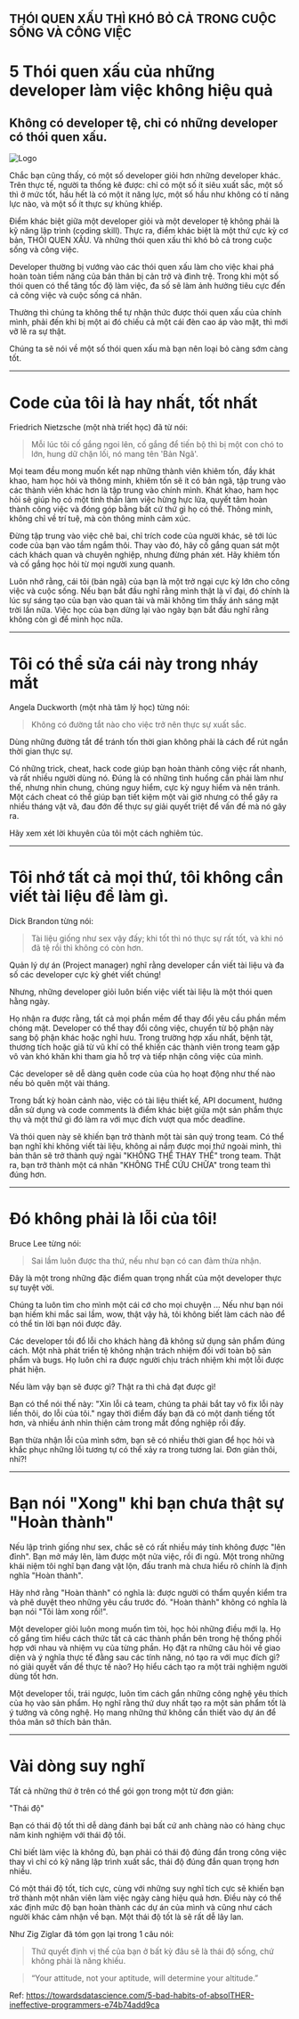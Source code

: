 
## THÓI QUEN XẤU THÌ KHÓ BỎ CẢ TRONG CUỘC SỐNG VÀ CÔNG VIỆC


# 5 Thói quen xấu của những developer làm việc không hiệu quả


## Không có developer tệ, chỉ có những developer có thói quen xấu.

![Logo](https://simplesoft-duongdt3.github.io/Soft-skills-The-software-developer-s-life-manual/images/bad-habits.png)


Chắc bạn cũng thấy, có một số developer giỏi hơn những developer khác. Trên thực tế, người ta thống kê được: chỉ có một số ít siêu xuất sắc, một số thì ở mức tốt, hầu hết là có một ít năng lực, một số hầu như không có tí năng lực nào, và một số ít thực sự khủng khiếp.

Điểm khác biệt giữa một developer giỏi và một developer tệ không phải là kỹ năng lập trình (coding skill). Thực ra, điểm khác biệt là một thứ cực kỳ cơ bản, THÓI QUEN XẤU. Và những thói quen xấu thì khó bỏ cả trong cuộc sống và công việc.

Developer thường bị vướng vào các thói quen xấu làm cho việc khai phá hoàn toàn tiềm năng của bản thân bị cản trở và đình trệ. Trong khi một số thói quen có thể tăng tốc độ làm việc, đa số sẽ làm ảnh hưởng tiêu cực đến cả công việc và cuộc sống cá nhân.

Thường thì chúng ta không thể tự nhận thức được thói quen xấu của chính mình, phải đến khi bị một ai đó chiếu cả một cái đèn cao áp vào mặt, thì mới vỡ lẽ ra sự thật.

Chúng ta sẽ nói về một số thói quen xấu mà bạn nên loại bỏ càng sớm càng tốt.


    

---



# Code của tôi là hay nhất, tốt nhất

Friedrich Nietzsche (một nhà triết học) đã từ nói:

> Mỗi lúc tôi cố gắng ngoi lên, cố gắng để tiến bộ thì bị một con chó to lớn, hung dữ chặn lối, nó mang tên 'Bản Ngã'.

Mọi team đều mong muốn kết nạp những thành viên khiêm tốn, đầy khát khao, ham học hỏi và thông minh, khiêm tốn sẽ ít có bản ngã, tập trung vào các thành viên khác hơn là tập trung vào chính mình. Khát khao, ham học hỏi sẽ giúp họ có một tinh thần làm việc hừng hực lửa, quyết tâm hoàn thành công việc và đóng góp bằng bất cứ thứ gì họ có thể. Thông minh, không chỉ về trí tuệ, mà còn thông minh cảm xúc.

Đừng tập trung vào việc chê bai, chỉ trích code của người khác, sẽ tới lúc code của bạn vào tầm ngắm thôi. Thay vào đó, hãy cố gắng quan sát một cách khách quan và chuyên nghiệp, nhưng đừng phán xét. Hãy khiêm tốn và cố gắng học hỏi từ mọi người xung quanh.

Luôn nhớ rằng, cái tôi (bản ngã) của bạn là một trở ngại cực kỳ lớn cho công việc và cuộc sống. Nếu bạn bắt đầu nghĩ rằng mình thật là vĩ đại, đó chính là lúc sự sáng tạo của bạn vào quan tài và mãi không tìm thấy ánh sáng mặt trời lần nữa. Việc học của bạn dừng lại vào ngày bạn bắt đầu nghĩ rằng không còn gì để mình học nữa.


    

---



# Tôi có thể sửa cái này trong nháy mắt

Angela Duckworth (một nhà tâm lý học) từng nói:

> Không có đường tắt nào cho việc trở nên thực sự xuất sắc.

Dùng những đường tắt để tránh tốn thời gian không phải là cách để rút ngắn thời gian thực sự.

Có những trick, cheat, hack code giúp bạn hoàn thành công việc rất nhanh, và rất nhiều người dùng nó. Đúng là có những tình huống cần phải làm như thế, nhưng nhìn chung, chúng nguy hiểm, cực kỳ nguy hiểm và nên tránh. Một cách cheat có thể giúp bạn tiết kiệm một vài giờ nhưng có thể gây ra nhiều tháng vật vã, đau đớn để thực sự giải quyết triệt để vấn đề mà nó gây ra.

Hãy xem xét lời khuyên của tôi một cách nghiêm túc.


    

---



# Tôi nhớ tất cả mọi thứ, tôi không cần viết tài liệu để làm gì.

Dick Brandon từng nói:

> Tài liệu giống như sex vậy đấy; khi tốt thì nó thực sự rất tốt, và khi nó đã tệ rồi thì không có còn hơn.

Quản lý dự án (Project manager) nghĩ rằng developer cần viết tài liệu và đa số các developer cực kỳ ghét viết chúng!

Nhưng, những developer giỏi luôn biến việc viết tài liệu là một thói quen hằng ngày.

Họ nhận ra được rằng, tất cả mọi phần mềm để thay đổi yêu cầu phần mềm chóng mặt. Developer có thể thay đổi công việc, chuyển từ bộ phận này sang bộ phận khác hoặc nghỉ hưu. Trong trường hợp xấu nhất, bệnh tật, thương tích hoặc giã từ vũ khí có thể khiến các thành viên trong team gặp vô vàn khó khăn khi tham gia hỗ trợ và tiếp nhận công việc của mình.

Các developer sẽ dễ dàng quên code của của họ hoạt động như thế nào nếu bỏ quên một vài tháng.

Trong bất kỳ hoàn cảnh nào, việc có tài liệu thiết kế, API document, hướng dẫn sử dụng và code comments là điểm khác biệt giữa một sản phẩm thực thụ và một thứ gì đó làm ra với mục đích vượt qua mốc deadline.

Và thói quen này sẽ khiến bạn trở thành một tài sản quý trong team. Có thể bạn nghĩ khi không viết tài liệu, không ai nắm được mọi thứ ngoài mình, thì bản thân sẽ trở thành quý ngài "KHÔNG THỂ THAY THẾ" trong team. Thật ra, bạn trở thành một cá nhân "KHÔNG THỂ CỨU CHỮA" trong team thì đúng hơn.


    

---



# Đó không phải là lỗi của tôi!

Bruce Lee từng nói:

> Sai lầm luôn được tha thứ, nếu như bạn có can đảm thừa nhận.

Đây là một trong những đặc điểm quan trọng nhất của một developer thực sự tuyệt vời.

Chúng ta luôn tìm cho mình một cái cớ cho mọi chuyện ... Nếu như bạn nói bạn hiếm khi mắc sai lầm, wow, thật vậy hả, tôi không biết làm cách nào để có thể tin lời bạn nói được đây.

Các developer tồi đổ lỗi cho khách hàng đã không sử dụng sản phẩm đúng cách. Một nhà phát triển tệ không nhận trách nhiệm đối với toàn bộ sản phẩm và bugs. Họ luôn chỉ ra được người chịu trách nhiệm khi một lỗi được phát hiện.

Nếu làm vậy bạn sẽ được gì? Thật ra thì chả đạt được gì!

Bạn có thể nói thế này: "Xin lỗi cả team, chúng ta phải bắt tay vô fix lỗi này liền thôi, do lỗi của tôi." ngay thời điểm đấy bạn đã có một danh tiếng tốt hơn, và nhiều ánh nhìn thiện cảm trong mắt đồng nghiệp rồi đấy.

Bạn thừa nhận lỗi của mình sớm, bạn sẽ có nhiều thời gian để học hỏi và khắc phục những lỗi tương tự có thể xảy ra trong tương lai. Đơn giản thôi, nhỉ?!


    

---



# Bạn nói "Xong" khi bạn chưa thật sự "Hoàn thành"

Nếu lập trình giống như sex, chắc sẽ có rất nhiều máy tính không được "lên đỉnh". Bạn mở máy lên, làm được một nửa việc, rồi đi ngủ. Một trong những khái niệm tôi nghĩ bạn đang vật lộn, đấu tranh mà chưa hiểu rõ chính là định nghĩa "Hoàn thành".

Hãy nhớ rằng "Hoàn thành" có nghĩa là: được người có thẩm quyền kiểm tra và phê duyệt theo những yêu cầu trước đó. "Hoàn thành" không có nghĩa là bạn nói "Tôi làm xong rồi!".

Một developer giỏi luôn mong muốn tìm tòi, học hỏi những điều mới lạ. Họ cố gắng tìm hiểu cách thức tất cả các thành phần bên trong hệ thống phối hợp với nhau và nhiệm vụ của từng phần. Họ đặt ra những câu hỏi về giao diện và ý nghĩa thực tế đằng sau các tính năng, nó tạo ra với mục đích gì? nó giải quyết vấn đề thực tế nào? Họ hiểu cách tạo ra một trải nghiệm người dùng tốt hơn.

Một developer tồi, trái ngược, luôn tìm cách gắn những công nghệ yêu thích của họ vào sản phẩm. Họ nghĩ rằng thứ duy nhất tạo ra một sản phẩm tốt là ý tưởng và công nghệ. Họ mang những thứ không cần thiết vào dự án để thỏa mãn sở thích bản thân.



---



# Vài dòng suy nghĩ

Tất cả những thứ ở trên có thể gói gọn trong một từ đơn giản:

"Thái độ"

Bạn có thái độ tốt thì dễ dàng đánh bại bất cứ anh chàng nào có hàng chục năm kinh nghiệm với thái độ tồi.

Chỉ biết làm việc là không đủ, bạn phải có thái độ đúng đắn trong công việc thay vì chỉ có kỹ năng lập trình xuất sắc, thái độ đúng đắn quan trọng hơn nhiều.

Có một thái độ tốt, tích cực, cùng với những suy nghĩ tích cực sẽ khiến bạn trở thành một nhân viên làm việc ngày càng hiệu quả hơn. Điều này có thể xác định mức độ bạn hoàn thành các dự án của mình và cũng như cách người khác cảm nhận về bạn. Một thái độ tốt là sẽ rất dễ lây lan.

Như Zig Ziglar đã tóm gọn lại trong 1 câu nói:

> Thứ quyết định vị thế của bạn ở bất kỳ đâu sẽ là thái độ sống, chứ không phải là năng khiếu. 

> “Your attitude, not your aptitude, will determine your altitude.”

 

Ref: https://towardsdatascience.com/5-bad-habits-of-absolTHER-ineffective-programmers-e74b74add9ca
